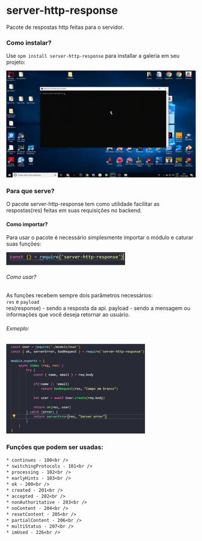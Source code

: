 # server-http-response
Pacote de respostas http feitas para o servidor.

### Como instalar?
Use `npm install server-http-response` para installar a galeria em seu projeto:<br />

![How to install](/install.gif)

### Para que serve?
O pacote server-http-response tem como utilidade facilitar as respostas(res) feitas em suas requisições no backend.<br />

#### Como importar?
Para usar o pacote é necessário simplesmente importar o módulo e caturar suas funções:

![How to import](/import.png)


###### Como usar?
As funções recebem sempre dois parâmetros necessários:<br />
`res` e `payload`<br />
res(response) - sendo a resposta da api.
payload - sendo a mensagem ou informações que você deseja retornar ao usuário.<br />

###### Exmeplo:
![How to use](/function.png)

### Funções que podem ser usadas:

    * continues - 100<br />
    * switchingProtocols - 101<br />
    * processing - 102<br />
    * earlyHints - 103<br />
    * ok - 200<br />
    * created - 201<br />
    * accepted - 202<br />
    * nonAuthoritative - 203<br />
    * noContent - 204<br />
    * resetContent - 205<br />
    * partialContent - 206<br />
    * multiStatus - 207<br />
    * imUsed - 226<br />
